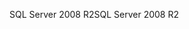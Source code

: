 <span data-ttu-id="fd2af-101">SQL Server 2008 R2</span><span class="sxs-lookup"><span data-stu-id="fd2af-101">SQL Server 2008 R2</span></span>